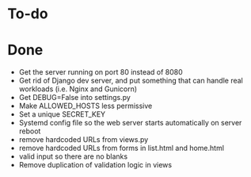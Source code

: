 # To-do


# Done
* Get the server running on port 80 instead of 8080
* Get rid of Django dev server, and put something that can handle real workloads (i.e. Nginx and Gunicorn)
* Get DEBUG=False into settings.py
* Make ALLOWED_HOSTS less permissive
* Set a unique SECRET_KEY
* Systemd config file so the web server starts automatically on server reboot
* remove hardcoded URLs from views.py
* remove hardcoded URLs from forms in list.html and home.html
* valid input so there are no blanks
* Remove duplication of validation logic in views
